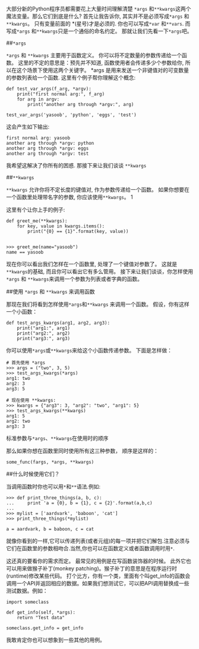 大部分新的Python程序员都需要花上大量时间理解清楚 `*args` 和`**kwargs`这两个魔法变量。那么它们到底是什么?
首先让我告诉你, 其实并不是必须写成`*args` 和`**kwargs`。 只有变量前面的 *(星号)才是必须的. 你也可以写成`*var` 和`**vars`. 而写成`*args` 和`**kwargs`只是一个通俗的命名约定。 那就让我们先看一下`*args`吧。

##`*args`

`*args` 和 `**kwargs` 主要用于函数定义。 你可以将不定数量的参数传递给一个函数。
这里的不定的意思是：预先并不知道, 函数使用者会传递多少个参数给你, 所以在这个场景下使用这两个关键字。 *args 是用来发送一个非键值对的可变数量的参数列表给一个函数.
这里有个例子帮你理解这个概念:

	def test_var_args(f_arg, *argv):
	    print("first normal arg:", f_arg)
	    for arg in argv:
	        print("another arg through *argv:", arg)

	test_var_args('yasoob', 'python', 'eggs', 'test')
这会产生如下输出:

	first normal arg: yasoob
	another arg through *argv: python
	another arg through *argv: eggs
	another arg through *argv: test
我希望这解决了你所有的困惑. 那接下来让我们谈谈 `**kwargs`

##`**kwargs`

`**kwargs` 允许你将不定长度的键值对, 作为参数传递给一个函数。 如果你想要在一个函数里处理带名字的参数, 你应该使用`**kwargs`。 1

这里有个让你上手的例子:

	def greet_me(**kwargs):
	    for key, value in kwargs.items():
	        print("{0} == {1}".format(key, value))


	>>> greet_me(name="yasoob")
	name == yasoob
现在你可以看出我们怎样在一个函数里, 处理了一个键值对参数了。
这就是`**kwargs`的基础, 而且你可以看出它有多么管用。 接下来让我们谈谈，你怎样使用`*args` 和 `**kwargs`来调用一个参数为列表或者字典的函数。

##使用 `*args` 和 `**kwargs` 来调用函数

那现在我们将看到怎样使用`*args`和`**kwargs` 来调用一个函数。 假设，你有这样一个小函数：

	def test_args_kwargs(arg1, arg2, arg3):
	    print("arg1:", arg1)
	    print("arg2:", arg2)
	    print("arg3:", arg3)
你可以使用`*args`或`**kwargs`来给这个小函数传递参数。 下面是怎样做：

	# 首先使用 *args
	>>> args = ("two", 3, 5)
	>>> test_args_kwargs(*args)
	arg1: two
	arg2: 3
	arg3: 5

	# 现在使用 **kwargs:
	>>> kwargs = {"arg3": 3, "arg2": "two", "arg1": 5}
	>>> test_args_kwargs(**kwargs)
	arg1: 5
	arg2: two
	arg3: 3
标准参数与`*args`、`**kwargs`在使用时的顺序

那么如果你想在函数里同时使用所有这三种参数， 顺序是这样的：

	some_func(fargs, *args, **kwargs)

##什么时候使用它们？

当调用函数时你也可以用`*`和`**`语法.例如:

	>>> def print_three_things(a, b, c):
	...     print 'a = {0}, b = {1}, c = {2}'.format(a,b,c)
	...
	>>> mylist = ['aardvark', 'baboon', 'cat']
	>>> print_three_things(*mylist)

	a = aardvark, b = baboon, c = cat

就像你看到的一样,它可以传递列表(或者元组)的每一项并把它们解包.注意必须与它们在函数里的参数相吻合.当然,你也可以在函数定义或者函数调用时用`*`.

这还真的要看你的需求而定。
最常见的用例是在写函数装饰器的时候。
此外它也可以用来做猴子补丁(monkey patching)。猴子补丁的意思是在程序运行时(runtime)修改某些代码。 打个比方，你有一个类，里面有个叫get_info的函数会调用一个API并返回相应的数据。如果我们想测试它，可以把API调用替换成一些测试数据。例如：

	import someclass

	def get_info(self, *args):
	    return "Test data"

	someclass.get_info = get_info
我敢肯定你也可以想象到一些其他的用例。